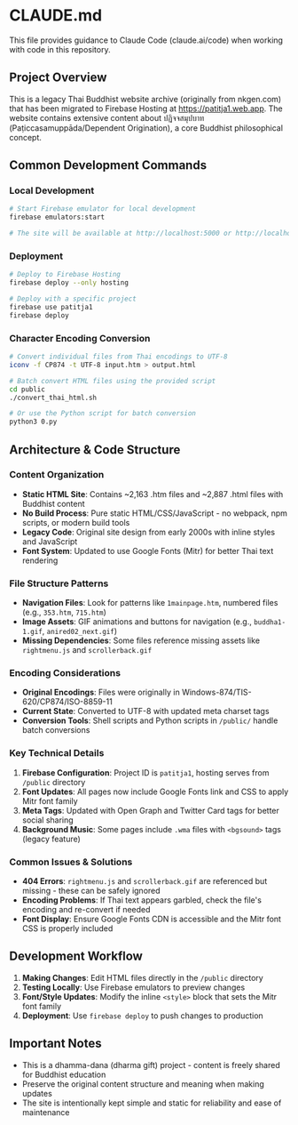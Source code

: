 # CLAUDE.md

This file provides guidance to Claude Code (claude.ai/code) when working with code in this repository.

## Project Overview

This is a legacy Thai Buddhist website archive (originally from nkgen.com) that has been migrated to Firebase Hosting at https://patitja1.web.app. The website contains extensive content about ปฏิจจสมุปบาท (Paṭiccasamuppāda/Dependent Origination), a core Buddhist philosophical concept.

## Common Development Commands

### Local Development
```bash
# Start Firebase emulator for local development
firebase emulators:start

# The site will be available at http://localhost:5000 or http://localhost:5002
```

### Deployment
```bash
# Deploy to Firebase Hosting
firebase deploy --only hosting

# Deploy with a specific project
firebase use patitja1
firebase deploy
```

### Character Encoding Conversion
```bash
# Convert individual files from Thai encodings to UTF-8
iconv -f CP874 -t UTF-8 input.htm > output.html

# Batch convert HTML files using the provided script
cd public
./convert_thai_html.sh

# Or use the Python script for batch conversion
python3 0.py
```

## Architecture & Code Structure

### Content Organization
- **Static HTML Site**: Contains ~2,163 .htm files and ~2,887 .html files with Buddhist content
- **No Build Process**: Pure static HTML/CSS/JavaScript - no webpack, npm scripts, or modern build tools
- **Legacy Code**: Original site design from early 2000s with inline styles and JavaScript
- **Font System**: Updated to use Google Fonts (Mitr) for better Thai text rendering

### File Structure Patterns
- **Navigation Files**: Look for patterns like `1mainpage.htm`, numbered files (e.g., `353.htm`, `715.htm`)
- **Image Assets**: GIF animations and buttons for navigation (e.g., `buddha1-1.gif`, `anired02_next.gif`)
- **Missing Dependencies**: Some files reference missing assets like `rightmenu.js` and `scrollerback.gif`

### Encoding Considerations
- **Original Encodings**: Files were originally in Windows-874/TIS-620/CP874/ISO-8859-11
- **Current State**: Converted to UTF-8 with updated meta charset tags
- **Conversion Tools**: Shell scripts and Python scripts in `/public/` handle batch conversions

### Key Technical Details
1. **Firebase Configuration**: Project ID is `patitja1`, hosting serves from `/public` directory
2. **Font Updates**: All pages now include Google Fonts link and CSS to apply Mitr font family
3. **Meta Tags**: Updated with Open Graph and Twitter Card tags for better social sharing
4. **Background Music**: Some pages include `.wma` files with `<bgsound>` tags (legacy feature)

### Common Issues & Solutions
- **404 Errors**: `rightmenu.js` and `scrollerback.gif` are referenced but missing - these can be safely ignored
- **Encoding Problems**: If Thai text appears garbled, check the file's encoding and re-convert if needed
- **Font Display**: Ensure Google Fonts CDN is accessible and the Mitr font CSS is properly included

## Development Workflow

1. **Making Changes**: Edit HTML files directly in the `/public` directory
2. **Testing Locally**: Use Firebase emulators to preview changes
3. **Font/Style Updates**: Modify the inline `<style>` block that sets the Mitr font family
4. **Deployment**: Use `firebase deploy` to push changes to production

## Important Notes
- This is a dhamma-dana (dharma gift) project - content is freely shared for Buddhist education
- Preserve the original content structure and meaning when making updates
- The site is intentionally kept simple and static for reliability and ease of maintenance